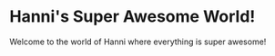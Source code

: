 <!DOCTYPE html>
<html>
<head>
  
  </head>  
 <body> 
  <h1>Hanni's Super Awesome World!</h1>

   <p>Welcome to the world of Hanni where everything is super awesome!</p>
</body>    


  
</html>
